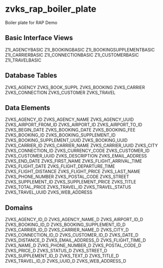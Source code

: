 # zvks_rap_boiler_plate
Boiler plate for RAP Demo

## Basic Interface Views
Z1I_AGENCYBASIC
Z1I_BOOKINGBASIC
Z1I_BOOKINGSUPPLEMENTBASIC
Z1I_CARRIERBASIC
Z1I_CONNECTIONBASIC
Z1I_CUSTOMERBASIC
Z1I_TRAVELBASIC

## Database Tables
ZVKS_AGENCY
ZVKS_BOOK_SUPPL
ZVKS_BOOKING
ZVKS_CARRIER
ZVKS_CONNECTION
ZVKS_CUSTOMER
ZVKS_TRAVEL

## Data Elements
ZVKS_AGENCY_ID
ZVKS_AGENCY_NAME
ZVKS_AGENCY_UUID
ZVKS_AIRPORT_FROM_ID
ZVKS_AIRPORT_ID
ZVKS_AIRPORT_TO_ID
ZVKS_BEGIN_DATE
ZVKS_BOOKING_DATE
ZVKS_BOOKING_FEE
ZVKS_BOOKING_ID
ZVKS_BOOKING_SUPPLEMENT_ID
ZVKS_BOOKING_SUPPLEMENT_UUID
ZVKS_BOOKING_UUID
ZVKS_CARRIER_ID
ZVKS_CARRIER_NAME
ZVKS_CARRIER_UUID
ZVKS_CITY
ZVKS_CONNECTION_ID
ZVKS_CURRENCY_CODE
ZVKS_CUSTOMER_ID
ZVKS_CUSTOMER_UUID
ZVKS_DESCRIPTION
ZVKS_EMAIL_ADDRESS
ZVKS_END_DATE
ZVKS_FIRST_NAME
ZVKS_FLIGHT_ARRIVAL_TIME
ZVKS_FLIGHT_DATE
ZVKS_FLIGHT_DEPARTURE_TIME
ZVKS_FLIGHT_DISTANCE
ZVKS_FLIGHT_PRICE
ZVKS_LAST_NAME
ZVKS_PHONE_NUMBER
ZVKS_POSTAL_CODE
ZVKS_STREET
ZVKS_SUPPLEMENT_ID
ZVKS_SUPPLEMENT_PRICE
ZVKS_TITLE
ZVKS_TOTAL_PRICE
ZVKS_TRAVEL_ID
ZVKS_TRAVEL_STATUS
ZVKS_TRAVEL_UUID
ZVKS_WEB_ADDRESS

## Domains
ZVKS_AGENCY_ID_D
ZVKS_AGENCY_NAME_D
ZVKS_AIRPORT_ID_D
ZVKS_BOOKING_ID_D
ZVKS_BOOKING_SUPPLEMENT_ID_D
ZVKS_CARRIER_ID_D
ZVKS_CARRIER_NAME_D
ZVKS_CITY_D
ZVKS_CONNECTION_ID_D
ZVKS_CUSTOMER_ID_D
ZVKS_DATE_D
ZVKS_DISTANCE_D
ZVKS_EMAIL_ADDRESS_D
ZVKS_FLIGHT_TIME_D
ZVKS_NAME_D
ZVKS_PHONE_NUMBER_D
ZVKS_POSTAL_CODE_D
ZVKS_PRICE_D
ZVKS_STATUS_D
ZVKS_STREET_D
ZVKS_SUPPLEMENT_ID_D
ZVKS_TEXT_D
ZVKS_TITLE_D
ZVKS_TRAVEL_ID_D
ZVKS_UUID_D
ZVKS_WEB_ADDRESS_D
